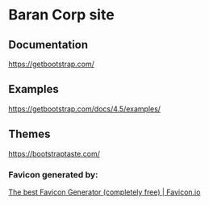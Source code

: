 # Baran Corp site

## Documentation
https://getbootstrap.com/

## Examples
https://getbootstrap.com/docs/4.5/examples/

## Themes
https://bootstraptaste.com/

### Favicon generated by:
[The best Favicon Generator (completely free) \| Favicon.io](https://favicon.io/favicon-generator/)